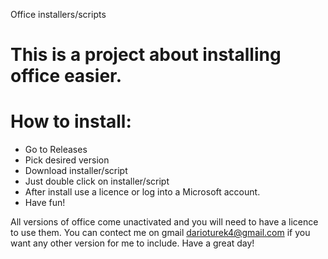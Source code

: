 Office installers/scripts
# This is a project about installing office easier.
# How to install:
  - Go to Releases
  - Pick desired version
  - Download installer/script
  - Just double click on installer/script
  - After install use a licence or log into a Microsoft account.
  - Have fun!

All versions of office come unactivated and you will need to have a licence to use them.
You can contect me on gmail darioturek4@gmail.com if you want any other version for me to include.
Have a great day!



